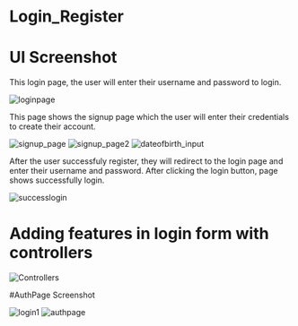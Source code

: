 # Login_Register

# UI Screenshot
This login page, the user will enter their username and password to login. 

![loginpage](https://user-images.githubusercontent.com/108405475/180139242-9a761607-3c5c-4a3d-8df0-9a834315831f.png)

This page shows the signup page which the user will enter their credentials to create their account.

![signup_page](https://user-images.githubusercontent.com/108405475/180139521-ed3d3efd-42e9-46db-ac8a-671281369440.png)
![signup_page2](https://user-images.githubusercontent.com/108405475/180139677-4b2e5b54-ab05-4c49-b4f6-344c101b5654.png)
![dateofbirth_input](https://user-images.githubusercontent.com/108405475/180139681-8ad6ad3a-4e0c-47dc-87af-b0755a06d4da.png)

After the user successfuly register, they will redirect to the login page and enter their username and password. After clicking the login button, page shows successfully login.

![successlogin](https://user-images.githubusercontent.com/108405475/180139987-aa569e8f-5db4-4af4-a5a1-283461294196.png)

# Adding features in login form with controllers

![Controllers](https://user-images.githubusercontent.com/108405475/181189939-345a89aa-0067-4526-a643-0843980dd9dd.png)

#AuthPage Screenshot

![login1](https://user-images.githubusercontent.com/108405475/181546475-2acba93c-1145-4791-b8f7-db43aae90a66.png)
![authpage](https://user-images.githubusercontent.com/108405475/181546517-b9a965d5-e3bb-4a0b-8b87-26d46b06a505.png)
